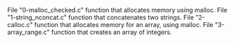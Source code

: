 File "0-malloc_checked.c" function that allocates memory using malloc.
File "1-string_nconcat.c"  function that concatenates two strings.
File "2-calloc.c" function that allocates memory for an array, using malloc.
File "3-array_range.c" function that creates an array of integers.
